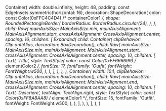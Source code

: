 Container(
    width: double.infinity,
    height: 48,
    padding: const EdgeInsets.symmetric(horizontal: 16),
    decoration: ShapeDecoration(
        color: const Color(0xFFC4C4D4) /* containerColor1 */,
        shape: RoundedRectangleBorder(
            borderRadius: BorderRadius.circular(24),
        ),
    ),
    child: Row(
        mainAxisSize: MainAxisSize.min,
        mainAxisAlignment: MainAxisAlignment.start,
        crossAxisAlignment: CrossAxisAlignment.center,
        spacing: 16,
        children: [
            Expanded(
                child: Container(
                    clipBehavior: Clip.antiAlias,
                    decoration: BoxDecoration(),
                    child: Row(
                        mainAxisSize: MainAxisSize.min,
                        mainAxisAlignment: MainAxisAlignment.start,
                        crossAxisAlignment: CrossAxisAlignment.center,
                        spacing: 10,
                        children: [
                            Text(
                                'Titlu',
                                style: TextStyle(
                                    color: const Color(0xFF666699) /* elementColor2 */,
                                    fontSize: 17,
                                    fontFamily: 'Outfit',
                                    fontWeight: FontWeight.w500,
                                ),
                            ),
                        ],
                    ),
                ),
            ),
            Container(
                width: 104,
                clipBehavior: Clip.antiAlias,
                decoration: BoxDecoration(),
                child: Row(
                    mainAxisSize: MainAxisSize.min,
                    mainAxisAlignment: MainAxisAlignment.end,
                    crossAxisAlignment: CrossAxisAlignment.center,
                    spacing: 10,
                    children: [
                        Text(
                            'Descriere',
                            textAlign: TextAlign.right,
                            style: TextStyle(
                                color: const Color(0xFF8A8AA8) /* elementColor1 */,
                                fontSize: 15,
                                fontFamily: 'Outfit',
                                fontWeight: FontWeight.w500,
                            ),
                        ),
                    ],
                ),
            ),
        ],
    ),
)